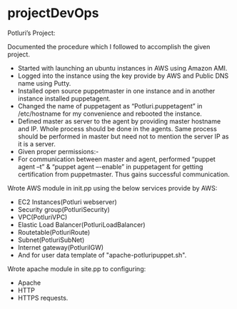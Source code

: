 # projectDevOps
Potluri’s Project:

Documented the procedure which I followed to accomplish the given project.

-	Started with launching an ubuntu instances in AWS using Amazon AMI.
-	Logged into the instance using the key provide by AWS and Public DNS name using Putty.
-	Installed open source puppetmaster in one instance and in another instance installed puppetagent.
-	Changed the name of puppetagent as “Potluri.puppetagent” in /etc/hostname for my convenience and rebooted the instance.
-	Defined master as server to the agent by providing master hostname and IP. Whole process should be done in the agents. Same process should be performed in master but need not to mention the server IP as it is a server.
-	Given proper permissions:-
-	For communication between master and agent, performed “puppet agent –t” & “puppet agent –-enable” in puppetagent for getting certification from puppetmaster. Thus gains successful communication.	


Wrote AWS module in init.pp using the below services provide by AWS:

-	EC2 Instances(Potluri webserver) 
-	Security group(PotluriSecurity) 
-	VPC(PotluriVPC)
-	Elastic Load Balancer(PotluriLoadBalancer)
-	Routetable(PotluriRoute)
-	Subnet(PotluriSubNet)
-	Internet gateway(PotluriIGW) 
-	And for user data template of "apache-potluripuppet.sh".


 Wrote apache module in site.pp to configuring: 

- Apache
- HTTP
- HTTPS requests.
